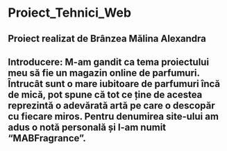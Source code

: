 # Proiect_Tehnici_Web

 
## Proiect realizat de Brânzea Mălina Alexandra

## Introducere: M-am gandit ca tema proiectului meu să fie un magazin online de parfumuri. Întrucât sunt o mare iubitoare de parfumuri încă de mică, pot spune că tot ce ține de acestea reprezintă o adevărată artă pe care o descopăr cu fiecare miros. Pentru denumirea site-ului am adus o notă personală și l-am numit “MABFragrance”.
